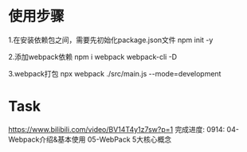 # 使用步骤
1.在安装依赖包之间，需要先初始化package.json文件
  npm init -y

2.添加webpack依赖
  npm i webpack webpack-cli -D

3.webpack打包
  npx webpack ./src/main.js --mode=development


# Task
https://www.bilibili.com/video/BV14T4y1z7sw?p=1
完成进度:
0914: 04-Webpack介绍&基本使用
      05-WebPack 5大核心概念
